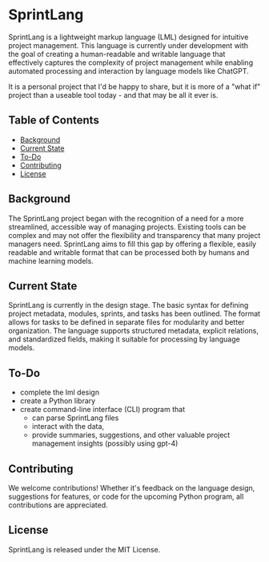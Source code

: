 # SprintLang

SprintLang is a lightweight markup language (LML) designed for intuitive project management. This language is currently under development with the goal of creating a human-readable and writable language that effectively captures the complexity of project management while enabling automated processing and interaction by language models like ChatGPT. 

It is a personal project that I'd be happy to share, but it is more of a "what if" project than a useable tool today - and that may be all it ever is.

## Table of Contents
- [Background](#background)
- [Current State](#current-state)
- [To-Do](#to-do)
- [Contributing](#contributing)
- [License](#license)

## Background

The SprintLang project began with the recognition of a need for a more streamlined, accessible way of managing projects. Existing tools can be complex and may not offer the flexibility and transparency that many project managers need. SprintLang aims to fill this gap by offering a flexible, easily readable and writable format that can be processed both by humans and machine learning models.

## Current State

SprintLang is currently in the design stage. The basic syntax for defining project metadata, modules, sprints, and tasks has been outlined. The format allows for tasks to be defined in separate files for modularity and better organization. The language supports structured metadata, explicit relations, and standardized fields, making it suitable for processing by language models.

## To-Do

- complete the lml design
- create a Python library
- create command-line interface (CLI) program that
  - can parse SprintLang files
  - interact with the data,
  - provide summaries, suggestions, and other valuable project management insights (possibly using gpt-4)

## Contributing

We welcome contributions! Whether it's feedback on the language design, suggestions for features, or code for the upcoming Python program, all contributions are appreciated.

## License

SprintLang is released under the MIT License. 
